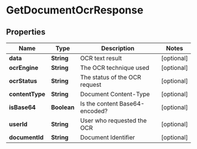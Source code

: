 

# GetDocumentOcrResponse


## Properties

| Name | Type | Description | Notes |
|------------ | ------------- | ------------- | -------------|
|**data** | **String** | OCR text result |  [optional] |
|**ocrEngine** | **String** | The OCR technique used |  [optional] |
|**ocrStatus** | **String** | The status of the OCR request |  [optional] |
|**contentType** | **String** | Document Content-Type |  [optional] |
|**isBase64** | **Boolean** | Is the content Base64-encoded? |  [optional] |
|**userId** | **String** | User who requested the OCR |  [optional] |
|**documentId** | **String** | Document Identifier |  [optional] |



